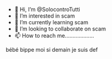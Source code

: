 - 👋 Hi, I’m @SolocontroTutti
- 👀 I’m interested in scam
- 🌱 I’m currently learning scam
- 💞️ I’m looking to collaborate on scam
- 📫 How to reach me...................

bébé bippe moi si demain je suis def 
